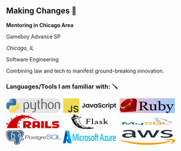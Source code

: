 ## Making Changes 👋
**Mentoring in Chicago Area**

Gameboy Advance SP

*Chicago, IL*

Software Engineering

Combining law and tech to manifest ground-breaking innovation. 

### Languages/Tools I am familiar with: 🪛
<img src="/python.png" style="width:150px; height: 40px; border-radius: 200px"> <img src="/javascript.png" style="width:150px; height: 40px;">
<img src="/ruby.png" style="width:150px; height: 40px;"> <img src="/rails.png" style="width:150px; height: 40px;">
<img src="/flask.png" style="width:150px; height: 40px;"> <img src="/mysql.png" style="width:150px; height: 40px;">
<img src="/postgresql.png" style="width:150px; height: 40px;"> <img src="/azure.png" style="width:150px; height: 40px;">
<img src="/aws.png" style="width:150px; height: 40px;">
<!--
**BlueUnderBoy/BlueUnderBoy** is a ✨ _special_ ✨ repository because its `README.md` (this file) appears on your GitHub profile.

Here are some ideas to get you started:

- 🔭 I’m currently working on ...
- 🌱 I’m currently learning ...
- 👯 I’m looking to collaborate on ...
- 🤔 I’m looking for help with ...
- 💬 Ask me about ...
- 📫 How to reach me: ...
- 😄 Pronouns: ...
- ⚡ Fun fact: ...
-->
